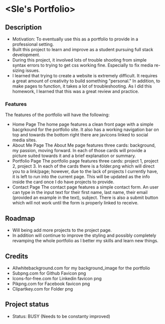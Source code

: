 # <Sle's Portfolio>

## Description
- Motivation: To eventually use this as a portfolio to provide in a professional setting. 
- Built this project to learn and improve as a student pursuing full stack development.
- During this project, it involved lots of trouble shooting from simple syntax errors to trying to get css working fine. Especially to fix media re-sizing issues.
- I learned that trying to create a website is extremely difficult. It requires a great amount of creativity to build something "personal." In addition, to make pages to function, it takes a lot of troubleshooting. As I did this homework, I learned that this was a great review and practice.

### Features
The features of the portfolio will have the following:

- Home Page
  The home page features a clean front page with a simple bacgrkound for the portfolio site. It also has a working navigation bar on top and towards the bottom right there are javicons linked to social media sites.
- About Me Page
  The About Me page features three cards: background, my passion, moving forward. In each of those cards will provide a picture suited towards it and a brief explanation or summary.
- Portfolio Page
  The portfolio page features three cards: project 1, project 2, project 3. In each of the cards there is a folder.png which will direct you to a link/page; however, due to the lack of projects I currently have, it is left to run into the current page. This will be updated as the info inside the card once I do have projects to provide.
- Contact Page
  The contact page features a simple contact form. An user can type in the input text for their first name, last name, their email (provided an example in the text), subject. There is also a submit button which will not work until the form is properly linked to receive.


## Roadmap
- Will being add more projects to the project page. 
- In addition will continue to improve the styling and possibly completely revamping the whole portfolio as I better my skills and learn new things.


## Credits
- Allwhitebackground.com for my background_image for the portfolio
- Subpng.com for Github Favicon png
- Icons-for-free.com for Linkedin favicon png
- Pikpng.com for Facebook favicon png
- Clipartkey.com for Folder png

## Project status
- Status: BUSY (Needs to be constanty improved)